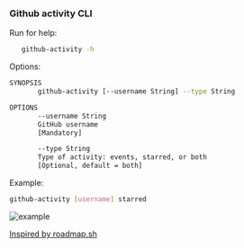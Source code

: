 <h3> Github activity CLI </h3>

Run for help:
``` bash
   github-activity -h
```

Options:
``` bash
SYNOPSIS
       github-activity [--username String] --type String

OPTIONS
       --username String
       GitHub username
       [Mandatory]

       --type String
       Type of activity: events, starred, or both
       [Optional, default = both]
```

Example: 
``` bash
github-activity [username] starred
```
![example](https://i.ibb.co/MV4Gj1s/Git-Hub-Activity-java-github-activity-cli-WSL-Ubuntu-Visual-Studio-Code-8-24-2024-4-49-12-PM.png)

[Inspired by roadmap.sh](https://roadmap.sh/projects/github-user-activity)
